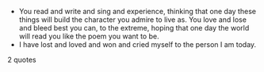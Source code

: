  - You read and write and sing and experience, thinking that one day these things will build the character you admire to live as. You love and lose and bleed best you can, to the extreme, hoping that one day the world will read you like the poem you want to be.
 - I have lost and loved and won and cried myself to the person I am today.

2 quotes